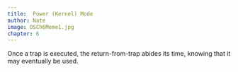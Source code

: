```yaml
---
title:  Power (Kernel) Mode
author: Nate
image: OSCh6Meme1.jpg
chapter: 6
---
```

Once a trap is executed, the return-from-trap abides its time, knowing that it may eventually be used.
